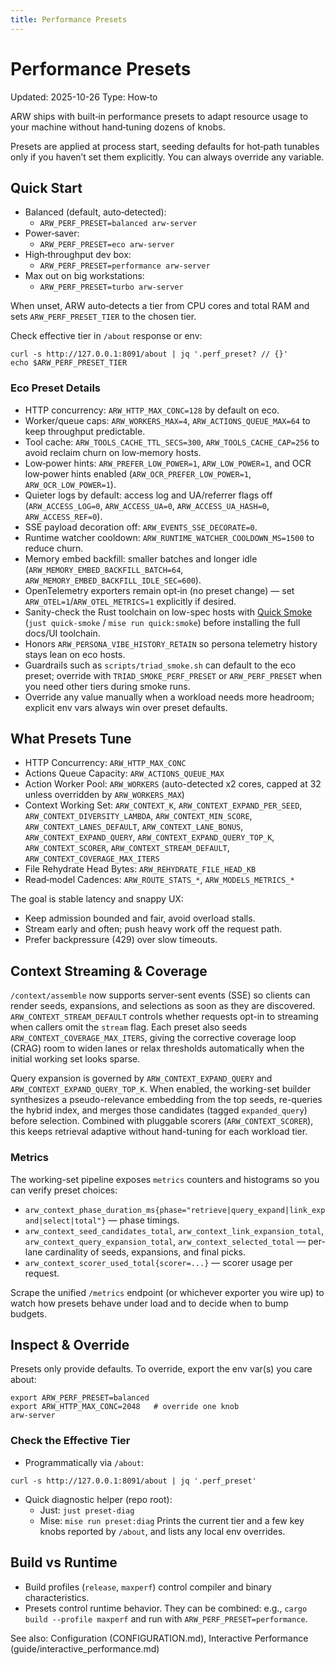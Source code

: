 ```yaml
---
title: Performance Presets
---
```


# Performance Presets
Updated: 2025-10-26
Type: How‑to

ARW ships with built‑in performance presets to adapt resource usage to your machine without hand‑tuning dozens of knobs.

Presets are applied at process start, seeding defaults for hot‑path tunables only if you haven’t set them explicitly. You can always override any variable.

## Quick Start
- Balanced (default, auto‑detected):
  - `ARW_PERF_PRESET=balanced arw-server`
- Power‑saver:
  - `ARW_PERF_PRESET=eco arw-server`
- High‑throughput dev box:
  - `ARW_PERF_PRESET=performance arw-server`
- Max out on big workstations:
  - `ARW_PERF_PRESET=turbo arw-server`

When unset, ARW auto‑detects a tier from CPU cores and total RAM and sets `ARW_PERF_PRESET_TIER` to the chosen tier.

Check effective tier in `/about` response or env:
```
curl -s http://127.0.0.1:8091/about | jq '.perf_preset? // {}'
echo $ARW_PERF_PRESET_TIER
```

### Eco Preset Details
- HTTP concurrency: `ARW_HTTP_MAX_CONC=128` by default on eco.
- Worker/queue caps: `ARW_WORKERS_MAX=4`, `ARW_ACTIONS_QUEUE_MAX=64` to keep throughput predictable.
- Tool cache: `ARW_TOOLS_CACHE_TTL_SECS=300`, `ARW_TOOLS_CACHE_CAP=256` to avoid reclaim churn on low‑memory hosts.
- Low‑power hints: `ARW_PREFER_LOW_POWER=1`, `ARW_LOW_POWER=1`, and OCR low‑power hints enabled (`ARW_OCR_PREFER_LOW_POWER=1`, `ARW_OCR_LOW_POWER=1`).
- Quieter logs by default: access log and UA/referrer flags off (`ARW_ACCESS_LOG=0`, `ARW_ACCESS_UA=0`, `ARW_ACCESS_UA_HASH=0`, `ARW_ACCESS_REF=0`).
- SSE payload decoration off: `ARW_EVENTS_SSE_DECORATE=0`.
- Runtime watcher cooldown: `ARW_RUNTIME_WATCHER_COOLDOWN_MS=1500` to reduce churn.
- Memory embed backfill: smaller batches and longer idle (`ARW_MEMORY_EMBED_BACKFILL_BATCH=64`, `ARW_MEMORY_EMBED_BACKFILL_IDLE_SEC=600`).
- OpenTelemetry exporters remain opt‑in (no preset change) — set `ARW_OTEL=1`/`ARW_OTEL_METRICS=1` explicitly if desired.
- Sanity-check the Rust toolchain on low-spec hosts with [Quick Smoke](quick_smoke.md) (`just quick-smoke` / `mise run quick:smoke`) before installing the full docs/UI toolchain.
- Honors `ARW_PERSONA_VIBE_HISTORY_RETAIN` so persona telemetry history stays lean on eco hosts.
- Guardrails such as `scripts/triad_smoke.sh` can default to the eco preset; override with `TRIAD_SMOKE_PERF_PRESET` or `ARW_PERF_PRESET` when you need other tiers during smoke runs.
- Override any value manually when a workload needs more headroom; explicit env vars always win over preset defaults.

## What Presets Tune
- HTTP Concurrency: `ARW_HTTP_MAX_CONC`
- Actions Queue Capacity: `ARW_ACTIONS_QUEUE_MAX`
- Action Worker Pool: `ARW_WORKERS` (auto-detected x2 cores, capped at 32 unless overridden by `ARW_WORKERS_MAX`)
- Context Working Set: `ARW_CONTEXT_K`, `ARW_CONTEXT_EXPAND_PER_SEED`, `ARW_CONTEXT_DIVERSITY_LAMBDA`, `ARW_CONTEXT_MIN_SCORE`, `ARW_CONTEXT_LANES_DEFAULT`, `ARW_CONTEXT_LANE_BONUS`, `ARW_CONTEXT_EXPAND_QUERY`, `ARW_CONTEXT_EXPAND_QUERY_TOP_K`, `ARW_CONTEXT_SCORER`, `ARW_CONTEXT_STREAM_DEFAULT`, `ARW_CONTEXT_COVERAGE_MAX_ITERS`
- File Rehydrate Head Bytes: `ARW_REHYDRATE_FILE_HEAD_KB`
- Read‑model Cadences: `ARW_ROUTE_STATS_*`, `ARW_MODELS_METRICS_*`

The goal is stable latency and snappy UX:
- Keep admission bounded and fair, avoid overload stalls.
- Stream early and often; push heavy work off the request path.
- Prefer backpressure (429) over slow timeouts.

## Context Streaming & Coverage

`/context/assemble` now supports server-sent events (SSE) so clients can render seeds, expansions, and selections as soon as they are discovered. `ARW_CONTEXT_STREAM_DEFAULT` controls whether requests opt-in to streaming when callers omit the `stream` flag. Each preset also seeds `ARW_CONTEXT_COVERAGE_MAX_ITERS`, giving the corrective coverage loop (CRAG) room to widen lanes or relax thresholds automatically when the initial working set looks sparse.

Query expansion is governed by `ARW_CONTEXT_EXPAND_QUERY` and `ARW_CONTEXT_EXPAND_QUERY_TOP_K`. When enabled, the working-set builder synthesizes a pseudo-relevance embedding from the top seeds, re-queries the hybrid index, and merges those candidates (tagged `expanded_query`) before selection. Combined with pluggable scorers (`ARW_CONTEXT_SCORER`), this keeps retrieval adaptive without hand-tuning for each workload tier.

### Metrics

The working-set pipeline exposes `metrics` counters and histograms so you can verify preset choices:

- `arw_context_phase_duration_ms{phase="retrieve|query_expand|link_expand|select|total"}` — phase timings.
- `arw_context_seed_candidates_total`, `arw_context_link_expansion_total`, `arw_context_query_expansion_total`, `arw_context_selected_total` — per-lane cardinality of seeds, expansions, and final picks.
- `arw_context_scorer_used_total{scorer=...}` — scorer usage per request.

Scrape the unified `/metrics` endpoint (or whichever exporter you wire up) to watch how presets behave under load and to decide when to bump budgets.

## Inspect & Override
Presets only provide defaults. To override, export the env var(s) you care about:
```
export ARW_PERF_PRESET=balanced
export ARW_HTTP_MAX_CONC=2048   # override one knob
arw-server
```

### Check the Effective Tier

- Programmatically via `/about`:
```
curl -s http://127.0.0.1:8091/about | jq '.perf_preset'
```
- Quick diagnostic helper (repo root):
  - Just: `just preset-diag`
  - Mise: `mise run preset:diag`
  Prints the current tier and a few key knobs reported by `/about`, and lists any local env overrides.

## Build vs Runtime
- Build profiles (`release`, `maxperf`) control compiler and binary characteristics.
- Presets control runtime behavior. They can be combined: e.g., `cargo build --profile maxperf` and run with `ARW_PERF_PRESET=performance`.

See also: Configuration (CONFIGURATION.md), Interactive Performance (guide/interactive_performance.md)
